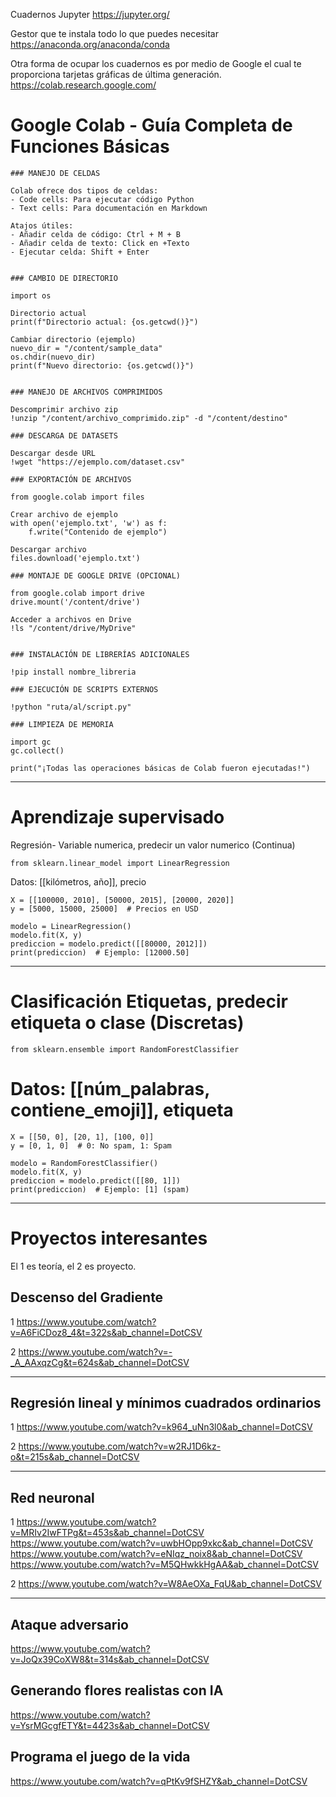 Cuadernos Jupyter
https://jupyter.org/

Gestor que te instala todo lo que puedes necesitar
https://anaconda.org/anaconda/conda

Otra forma de ocupar los cuadernos es por medio de Google el cual te proporciona tarjetas gráficas de última generación.
https://colab.research.google.com/ 

# Google Colab - Guía Completa de Funciones Básicas

````
### MANEJO DE CELDAS

Colab ofrece dos tipos de celdas:
- Code cells: Para ejecutar código Python
- Text cells: Para documentación en Markdown

Atajos útiles:
- Añadir celda de código: Ctrl + M + B
- Añadir celda de texto: Click en +Texto
- Ejecutar celda: Shift + Enter


### CAMBIO DE DIRECTORIO

import os

Directorio actual
print(f"Directorio actual: {os.getcwd()}")

Cambiar directorio (ejemplo)
nuevo_dir = "/content/sample_data"
os.chdir(nuevo_dir)
print(f"Nuevo directorio: {os.getcwd()}")


### MANEJO DE ARCHIVOS COMPRIMIDOS

Descomprimir archivo zip
!unzip "/content/archivo_comprimido.zip" -d "/content/destino"

### DESCARGA DE DATASETS

Descargar desde URL
!wget "https://ejemplo.com/dataset.csv"

### EXPORTACIÓN DE ARCHIVOS

from google.colab import files

Crear archivo de ejemplo
with open('ejemplo.txt', 'w') as f:
    f.write("Contenido de ejemplo")

Descargar archivo
files.download('ejemplo.txt')

### MONTAJE DE GOOGLE DRIVE (OPCIONAL)

from google.colab import drive
drive.mount('/content/drive')

Acceder a archivos en Drive
!ls "/content/drive/MyDrive"


### INSTALACIÓN DE LIBRERÍAS ADICIONALES

!pip install nombre_libreria

### EJECUCIÓN DE SCRIPTS EXTERNOS

!python "ruta/al/script.py"

### LIMPIEZA DE MEMORIA

import gc
gc.collect()

print("¡Todas las operaciones básicas de Colab fueron ejecutadas!")
````
------------------------------------------------------------------------------------------------------------

# Aprendizaje supervisado
Regresión- Variable numerica, predecir un valor numerico (Continua)

    from sklearn.linear_model import LinearRegression

Datos: [[kilómetros, año]], precio
````
X = [[100000, 2010], [50000, 2015], [20000, 2020]]
y = [5000, 15000, 25000]  # Precios en USD

modelo = LinearRegression()
modelo.fit(X, y)
prediccion = modelo.predict([[80000, 2012]])
print(prediccion)  # Ejemplo: [12000.50]
````
------------------------------------------------------------------------------------------------------

# Clasificación Etiquetas, predecir etiqueta o clase (Discretas)

    from sklearn.ensemble import RandomForestClassifier

# Datos: [[núm_palabras, contiene_emoji]], etiqueta

````
X = [[50, 0], [20, 1], [100, 0]]
y = [0, 1, 0]  # 0: No spam, 1: Spam

modelo = RandomForestClassifier()
modelo.fit(X, y)
prediccion = modelo.predict([[80, 1]])
print(prediccion)  # Ejemplo: [1] (spam)
````

----------------------------------------------------------------------------------------------------------------------

# Proyectos interesantes
El 1 es teoría, el 2 es proyecto.

## Descenso del Gradiente
1
https://www.youtube.com/watch?v=A6FiCDoz8_4&t=322s&ab_channel=DotCSV


2
https://www.youtube.com/watch?v=-_A_AAxqzCg&t=624s&ab_channel=DotCSV


----------------------------------------------------------------------------------------------------------------------

## Regresión lineal y mínimos cuadrados ordinarios
1
https://www.youtube.com/watch?v=k964_uNn3l0&ab_channel=DotCSV

2
https://www.youtube.com/watch?v=w2RJ1D6kz-o&t=215s&ab_channel=DotCSV


----------------------------------------------------------------------------------------------------------------------

## Red neuronal
1
https://www.youtube.com/watch?v=MRIv2IwFTPg&t=453s&ab_channel=DotCSV
https://www.youtube.com/watch?v=uwbHOpp9xkc&ab_channel=DotCSV
https://www.youtube.com/watch?v=eNIqz_noix8&ab_channel=DotCSV
https://www.youtube.com/watch?v=M5QHwkkHgAA&ab_channel=DotCSV

2
https://www.youtube.com/watch?v=W8AeOXa_FqU&ab_channel=DotCSV

------------------------------------------------------------------------------------------------------------

## Ataque adversario
https://www.youtube.com/watch?v=JoQx39CoXW8&t=314s&ab_channel=DotCSV

## Generando flores realistas con IA
https://www.youtube.com/watch?v=YsrMGcgfETY&t=4423s&ab_channel=DotCSV

## Programa el juego de la vida
https://www.youtube.com/watch?v=qPtKv9fSHZY&ab_channel=DotCSV
